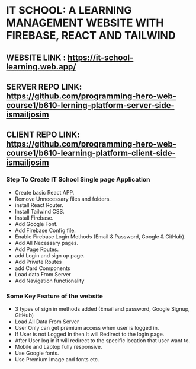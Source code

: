 # IT SCHOOL: A LEARNING MANAGEMENT WEBSITE WITH FIREBASE, REACT AND TAILWIND

## WEBSITE LINK : <https://it-school-learning.web.app/>

## SERVER REPO LINK: <https://github.com/programming-hero-web-course1/b610-lerning-platform-server-side-ismailjosim>

## CLIENT REPO LINK: <https://github.com/programming-hero-web-course1/b610-learning-platform-client-side-ismailjosim>

### Step To Create IT School Single page Application

* Create basic React APP.
* Remove Unnecessary files and folders.
* install React Router.
* Install Tailwind CSS.
* Install Firebase.
* Add Google Font.
* Add Firebase Config file.
* Enable Firebase Login Methods (Email & Password, Google & GitHub).
* Add All Necessary pages.
* Add Page Routes.
* add Login and sign up page.
* Add Private Routes
* add Card Components
* Load data From Server
* Add Navigation functionality

### Some Key Feature of the website

* 3 types of sign in methods added (Email and password, Google Signup, GitHub)
* Load All Data From Server
* User Only can get premium access when user is logged in.
* If User is not Logged In then It will Redirect to the login page.
* After User log in it will redirect to the specific location that user want to.
* Mobile and Laptop fully responsive.
* Use Google fonts.
* Use Premium Image and fonts etc.
